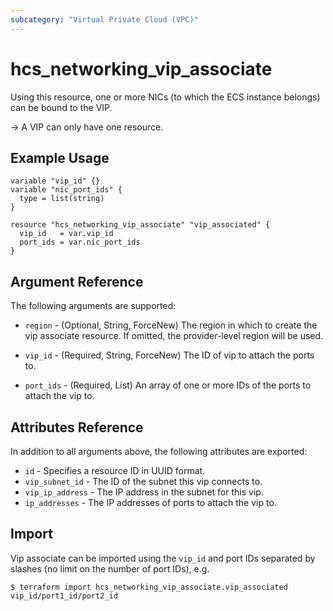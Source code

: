 ```yaml
---
subcategory: "Virtual Private Cloud (VPC)"
---
```


# hcs_networking_vip_associate

Using this resource, one or more NICs (to which the ECS instance belongs) can be bound to the VIP.

-> A VIP can only have one resource.

## Example Usage

```hcl
variable "vip_id" {}
variable "nic_port_ids" {
  type = list(string)
}

resource "hcs_networking_vip_associate" "vip_associated" {
  vip_id   = var.vip_id
  port_ids = var.nic_port_ids
}
```

## Argument Reference

The following arguments are supported:

* `region` - (Optional, String, ForceNew) The region in which to create the vip associate resource. If omitted, the
  provider-level region will be used.

* `vip_id` - (Required, String, ForceNew) The ID of vip to attach the ports to.

* `port_ids` - (Required, List) An array of one or more IDs of the ports to attach the vip to.

## Attributes Reference

In addition to all arguments above, the following attributes are exported:

* `id` - Specifies a resource ID in UUID format.
* `vip_subnet_id` - The ID of the subnet this vip connects to.
* `vip_ip_address` - The IP address in the subnet for this vip.
* `ip_addresses` - The IP addresses of ports to attach the vip to.

## Import

Vip associate can be imported using the `vip_id` and port IDs separated by slashes (no limit on the number of
port IDs), e.g.

```
$ terraform import hcs_networking_vip_associate.vip_associated vip_id/port1_id/port2_id
```
